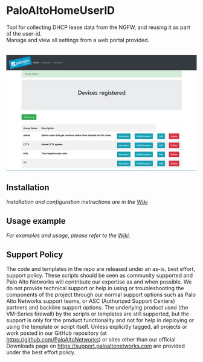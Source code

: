 # PaloAltoHomeUserID

Tool for collecting DHCP lease data from the NGFW, and reusing it as part of the user-id. <br>
Manage and view all settings from a web portal provided.  <br>
<br>

![](static/regName.jpg)


## Installation

_Installation and configuration instructions are in the [Wiki][wiki]_

## Usage example

_For examples and usage, please refer to the [Wiki][wiki]._


## Support Policy
The code and templates in the repo are released under an as-is, best effort, support policy. These scripts should be seen as community supported and Palo Alto Networks will contribute our expertise as and when possible. We do not provide technical support or help in using or troubleshooting the components of the project through our normal support options such as Palo Alto Networks support teams, or ASC (Authorized Support Centers) partners and backline support options. The underlying product used (the VM-Series firewall) by the scripts or templates are still supported, but the support is only for the product functionality and not for help in deploying or using the template or script itself. Unless explicitly tagged, all projects or work posted in our GitHub repository (at https://github.com/PaloAltoNetworks) or sites other than our official Downloads page on https://support.paloaltonetworks.com are provided under the best effort policy.

<!-- Markdown link & img dfn's -->

[wiki]: https://github.com/tdmakepeace/PaloAltoHomeUserID/wiki

